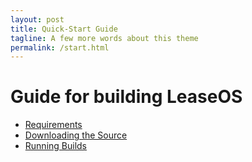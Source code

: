 ```yaml
---
layout: post
title: Quick-Start Guide
tagline: A few more words about this theme
permalink: /start.html
---
```

# Guide for building LeaseOS
* [Requirements]({{site.baseurl}}/build/requirements.html)
* [Downloading the Source]({{site.baseurl}}/build/downloading.html)
* [Running Builds]({{site.baseurl}}/build/running.html)







